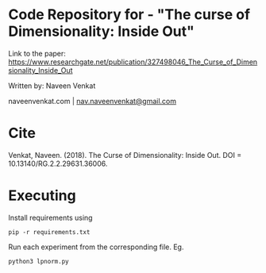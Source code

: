 # Code Repository for - "The curse of Dimensionality: Inside Out"

Link to the paper: https://www.researchgate.net/publication/327498046_The_Curse_of_Dimensionality_Inside_Out

Written by: Naveen Venkat

naveenvenkat.com | nav.naveenvenkat@gmail.com

# Cite
Venkat, Naveen. (2018). The Curse of Dimensionality: Inside Out. DOI = 10.13140/RG.2.2.29631.36006.

# Executing
Install requirements using 

    pip -r requirements.txt

Run each experiment from the corresponding file. Eg.

    python3 lpnorm.py
